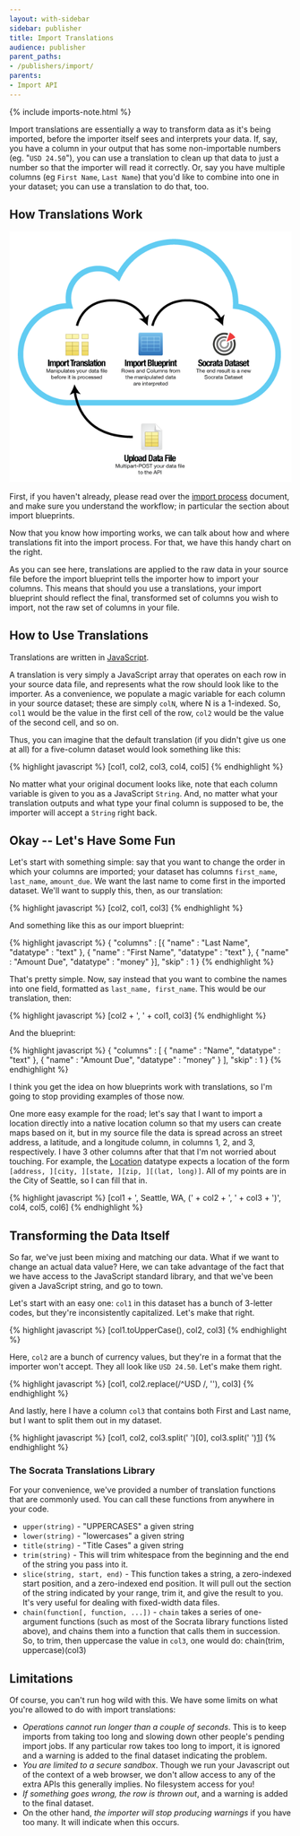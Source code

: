 ```yaml
---
layout: with-sidebar
sidebar: publisher
title: Import Translations
audience: publisher
parent_paths:
- /publishers/import/
parents:
- Import API
---
```


{% include imports-note.html %}

Import translations are essentially a way to transform data as it's being imported, before the importer itself sees and interprets your data. If, say, you have a column in your output that has some non-importable numbers (eg. "`USD 24.50`"), you can use a translation to clean up that data to just a number so that the importer will read it correctly. Or, say you have multiple columns (eg `First Name`, `Last Name`) that you'd like to combine into one in your dataset; you can use a translation to do that, too.

## How Translations Work

![Translation Workflow](/img/translation-workflow.png)

First, if you haven't already, please read over the [import process][1] document, and make sure you understand the workflow; in particular the section about import blueprints.

Now that you know how importing works, we can talk about how and where translations fit into the import process. For that, we have this handy chart on the right.

As you can see here, translations are applied to the raw data in your source file before the import blueprint tells the importer how to import your columns. This means that should you use a translations, your import blueprint should reflect the final, transformed set of columns you wish to import, not the raw set of columns in your file.

## How to Use Translations

Translations are written in [JavaScript][2].

A translation is very simply a JavaScript array that operates on each row in your source data file, and represents what the row should look like to the importer. As a convenience, we populate a magic variable for each column in your source dataset; these are simply `colN`, where N is a 1-indexed. So, `col1` would be the value in the first cell of the row, `col2` would be the value of the second cell, and so on.

Thus, you can imagine that the default translation (if you didn't give us one at all) for a five-column dataset would look something like this:

{% highlight javascript %}
[col1, col2, col3, col4, col5]
{% endhighlight %}

No matter what your original document looks like, note that each column variable is given to you as a JavaScript `String`. And, no matter what your translation outputs and what type your final column is supposed to be, the importer will accept a `String` right back.

## Okay -- Let's Have Some Fun

Let's start with something simple: say that you want to change the order in which your columns are imported; your dataset has columns `first_name`, `last_name`, `amount_due`. We want the last name to come first in the imported dataset. We'll want to supply this, then, as our translation:

{% highlight javascript %}
[col2, col1, col3]
{% endhighlight %}

And something like this as our import blueprint:

{% highlight javascript %}
{
  "columns" : [{
    "name" : "Last Name",
    "datatype" : "text"
  }, {
    "name" : "First Name",
    "datatype" : "text"
  }, {
    "name" : "Amount Due",
    "datatype" : "money"
  }],
  "skip" : 1
}
{% endhighlight %}

That's pretty simple. Now, say instead that you want to combine the names into one field, formatted as `last_name, first_name`. This would be our translation, then:

{% highlight javascript %}
[col2 + ', ' + col1, col3]
{% endhighlight %}

And the blueprint:

{% highlight javascript %}
{
  "columns" : [ {
    "name" : "Name",
    "datatype" : "text"
  }, {
    "name" : "Amount Due",
    "datatype" : "money"
  } ],
  "skip" : 1
}
{% endhighlight %}

I think you get the idea on how blueprints work with translations, so I'm going to stop providing examples of those now.

One more easy example for the road; let's say that I want to import a location directly into a native location column so that my users can create maps based on it, but in my source file the data is spread across an street address, a latitude, and a longitude column, in columns 1, 2, and 3, respectively. I have 3 other columns after that that I'm not worried about touching. For example, the [Location](/docs/datatypes/location.html) datatype expects a location of the form `[address, ][city, ][state, ][zip, ][(lat, long)]`. All of my points are in the City of Seattle, so I can fill that in.

{% highlight javascript %}
[col1 + ', Seattle, WA, (' + col2 + ', ' + col3 + ')', col4, col5, col6]
{% endhighlight %}

## Transforming the Data Itself

So far, we've just been mixing and matching our data. What if we want to change an actual data value? Here, we can take advantage of the fact that we have access to the JavaScript standard library, and that we've been given a JavaScript string, and go to town.

Let's start with an easy one: `col1` in this dataset has a bunch of 3-letter codes, but they're inconsistently capitalized. Let's make that right.

{% highlight javascript %}
[col1.toUpperCase(), col2, col3]
{% endhighlight %}

Here, `col2` are a bunch of currency values, but they're in a format that the importer won't accept. They all look like `USD 24.50`. Let's make them right.

{% highlight javascript %}
[col1, col2.replace(/^USD /, ''), col3]
{% endhighlight %}

And lastly, here I have a column `col3` that contains both First and Last name, but I want to split them out in my dataset.

{% highlight javascript %}
[col1, col2, col3.split(' ')[0], col3.split(' ')[1]]
{% endhighlight %}

### The Socrata Translations Library

For your convenience, we've provided a number of translation functions that are commonly used. You can call these functions from anywhere in your code.

- `upper(string)` - "UPPERCASES" a given string 
- `lower(string)` - "lowercases" a given string
- `title(string)` - "Title Cases" a given string
- `trim(string)` - This will trim whitespace from the beginning and the end of the string you pass into it.
- `slice(string, start, end)` - This function takes a string, a zero-indexed start position, and a zero-indexed end position. It will pull out the section of the string indicated by your range, trim it, and give the result to you. It's very useful for dealing with fixed-width data files.
- `chain(function[, function, ...])` - `chain` takes a series of one-argument functions (such as most of the Socrata library functions listed above), and chains them into a function that calls them in succession. So, to trim, then uppercase the value in `col3`, one would do: chain(trim, uppercase)(col3)

## Limitations

Of course, you can't run hog wild with this. We have some limits on what you're allowed to do with import translations:

* *Operations cannot run longer than a couple of seconds*. This is to keep imports from taking too long and slowing down other people's pending import jobs. If any particular row takes too long to import, it is ignored and a warning is added to the final dataset indicating the problem.
* *You are limited to a secure sandbox*. Though we run your Javascript out of the context of a web browser, we don't allow access to any of the extra APIs this generally implies. No filesystem access for you!
* *If something goes wrong, the row is thrown out*, and a warning is added to the final dataset.
* On the other hand, *the importer will stop producing warnings* if you have too many. It will indicate when this occurs.

 [1]: /publishers/import/
 [2]: http://en.wikipedia.org/wiki/JavaScript
